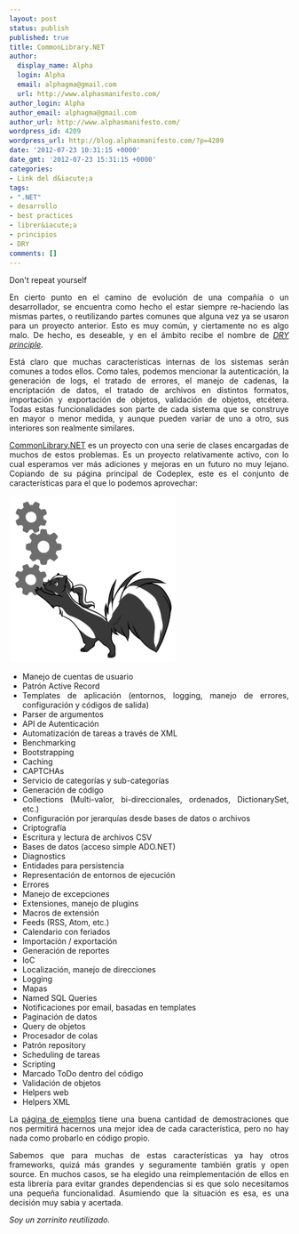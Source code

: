 ```yaml
---
layout: post
status: publish
published: true
title: CommonLibrary.NET
author:
  display_name: Alpha
  login: Alpha
  email: alphagma@gmail.com
  url: http://www.alphasmanifesto.com/
author_login: Alpha
author_email: alphagma@gmail.com
author_url: http://www.alphasmanifesto.com/
wordpress_id: 4209
wordpress_url: http://blog.alphasmanifesto.com/?p=4209
date: '2012-07-23 10:31:15 +0000'
date_gmt: '2012-07-23 15:31:15 +0000'
categories:
- Link del d&iacute;a
tags:
- ".NET"
- desarrollo
- best practices
- librer&iacute;a
- principios
- DRY
comments: []
---
```

Don't repeat yourself

<p style="text-align: justify;">En cierto punto en el camino de evoluci&oacute;n de una compa&ntilde;&iacute;a o un desarrollador, se encuentra como hecho el estar siempre re-haciendo las mismas partes, o reutilizando partes comunes que alguna vez ya se usaron para un proyecto anterior. Esto es muy com&uacute;n, y ciertamente no es algo malo. De hecho, es deseable, y en el &aacute;mbito recibe el nombre de&nbsp;<em><a href="http://en.wikipedia.org/wiki/Don't_repeat_yourself">DRY principle</a>.</em></p>
<p style="text-align: justify;"><!--more--></p>
<p style="text-align: justify;">Est&aacute; claro que muchas caracter&iacute;sticas internas de los sistemas ser&aacute;n comunes a todos ellos. Como tales, podemos mencionar la autenticaci&oacute;n, la generaci&oacute;n de logs, el tratado de errores, el manejo de cadenas, la encriptaci&oacute;n de datos, el tratado de archivos en distintos formatos, importaci&oacute;n y exportaci&oacute;n de objetos, validaci&oacute;n de objetos, etc&eacute;tera. Todas estas funcionalidades son parte de cada sistema que se construye en mayor o menor medida, y aunque pueden variar de uno a otro, sus interiores son realmente similares.</p>
<p style="text-align: justify;"><a href="http://commonlibrarynet.codeplex.com/">CommonLibrary.NET</a> es un proyecto con una serie de clases encargadas de muchos de estos problemas. Es un proyecto relativamente activo, con lo cual esperamos ver m&aacute;s adiciones y mejoras en un futuro no muy lejano. Copiando de su p&aacute;gina principal de Codeplex, este es el conjunto de caracter&iacute;sticas para el que lo podemos aprovechar:</p>

![](/assets/commonParts.png)

<ul style="text-align: justify;">
<li>Manejo de cuentas de usuario</li>
<li>Patr&oacute;n Active Record</li>
<li>Templates de aplicaci&oacute;n (entornos, logging, manejo de errores, configuraci&oacute;n y c&oacute;digos de salida)</li>
<li>Parser de argumentos</li>
<li>API de Autenticaci&oacute;n</li>
<li>Automatizaci&oacute;n de tareas a trav&eacute;s de XML</li>
<li>Benchmarking</li>
<li>Bootstrapping</li>
<li>Caching</li>
<li>CAPTCHAs</li>
<li>Servicio de categor&iacute;as y sub-categor&iacute;as</li>
<li>Generaci&oacute;n de c&oacute;digo</li>
<li>Collections (Multi-valor, bi-direccionales, ordenados, DictionarySet, etc.)</li>
<li>Configuraci&oacute;n por jerarqu&iacute;as desde bases de datos o archivos</li>
<li>Criptograf&iacute;a</li>
<li>Escritura y lectura de archivos CSV</li>
<li>Bases de datos (acceso simple ADO.NET)</li>
<li>Diagnostics</li>
<li>Entidades para persistencia</li>
<li>Representaci&oacute;n de entornos de ejecuci&oacute;n</li>
<li>Errores</li>
<li>Manejo de excepciones</li>
<li>Extensiones, manejo de plugins</li>
<li>Macros de extensi&oacute;n</li>
<li>Feeds (RSS, Atom, etc.)</li>
<li>Calendario con feriados</li>
<li>Importaci&oacute;n / exportaci&oacute;n</li>
<li>Generaci&oacute;n de reportes</li>
<li>IoC</li>
<li>Localizaci&oacute;n, manejo de direcciones</li>
<li>Logging</li>
<li>Mapas</li>
<li>Named SQL Queries</li>
<li>Notificaciones por email, basadas en templates</li>
<li>Paginaci&oacute;n de datos</li>
<li>Query de objetos</li>
<li>Procesador de colas</li>
<li>Patr&oacute;n repository</li>
<li>Scheduling de tareas</li>
<li>Scripting</li>
<li>Marcado ToDo dentro del c&oacute;digo</li>
<li>Validaci&oacute;n de objetos</li>
<li>Helpers web</li>
<li>Helpers XML</li>
</ul>
<p style="text-align: justify;">La <a href="http://commonlibrarynet.codeplex.com/wikipage?title=Examples">p&aacute;gina de ejemplos</a> tiene una buena cantidad de demostraciones que nos permitir&aacute; hacernos una mejor idea de cada caracter&iacute;stica, pero no hay nada como probarlo en c&oacute;digo propio.</p>
<p style="text-align: justify;">Sabemos que para muchas de estas caracter&iacute;sticas ya hay otros frameworks, quiz&aacute; m&aacute;s grandes y seguramente tambi&eacute;n gratis y open source. En muchos casos, se ha elegido una reimplementaci&oacute;n de ellos en esta librer&iacute;a para evitar grandes dependencias si es que solo necesitamos una peque&ntilde;a funcionalidad. Asumiendo que la situaci&oacute;n es esa, es una decisi&oacute;n muy sabia y acertada.</p>
<p style="text-align: justify;"><em>Soy un zorrinito reutilizado.</em></p>
